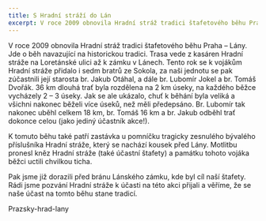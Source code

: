 ```yaml
---
title: S Hradní stráží do Lán 
excerpt: V roce 2009 obnovila Hradní stráž tradici štafetového běhu Praha – Lány. Jde o běh navazující na historickou tradici.
---
```


V roce 2009 obnovila Hradní stráž tradici štafetového běhu Praha – Lány. Jde o běh navazující na historickou tradici. Trasa vede z kasáren Hradní stráže na Loretánské ulici až k zámku v Lánech. Tento rok se k vojákům Hradní stráže přidalo i sedm bratrů ze Sokola, za naši jednotu se pak zúčastnili její starosta br. Jakub Otáhal, a dále br. Lubomír Jokel a br. Tomáš Dvořák. 36 km dlouhá trať byla rozdělena na 2 km úseky, na každého běžce vycházely 2 – 3 úseky. Jak se ale ukázalo, chuť k běhání byla veliká a všichni nakonec běželi více úseků, než měli předepsáno. Br. Lubomír tak nakonec uběhl celkem 18 km, br. Tomáš 16 km a br. Jakub odběhl trať dokonce celou (jako jediný účastník akce!).

K tomuto běhu také patří zastávka u pomníčku tragicky zesnulého bývalého příslušníka Hradní stráže, který se nachází kousek před Lány. Motlitbu pronesl kněz Hradní stráže (také účastní štafety) a památku tohoto vojáka běžci uctili chvilkou ticha.

Pak jsme již dorazili před bránu Lánského zámku, kde byl cíl naší štafety. Rádi jsme pozvání Hradní stráže k účasti na této akci přijali a věříme, že se naše účast na tomto běhu stane tradicí.

Prazsky-hrad-lany

